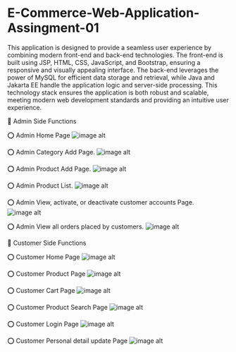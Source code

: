 # E-Commerce-Web-Application-Assingment-01

This application is designed to provide a seamless user experience by combining modern front-end and back-end technologies. The front-end is built using JSP, HTML, CSS, JavaScript, and Bootstrap, ensuring a responsive and visually appealing interface. The back-end leverages the power of MySQL for efficient data storage and retrieval, while Java and Jakarta EE handle the application logic and server-side processing. This technology stack ensures the application is both robust and scalable, meeting modern web development standards and providing an intuitive user experience.

🔴 Admin Side Functions

⭕️ Admin Home Page
![image alt](https://github.com/mcharith/E-Commerce-Web-Application/blob/82c9efa37018a3fa0bfd1f604bb58eab42ef5a8e/admin-homepage.png)

⭕️ Admin Category Add Page.
![image alt](https://github.com/mcharith/E-Commerce-Web-Application/blob/ca5f9b101f289e9701f30aaea100dd4f52f9aaae/admin-category.png)

⭕️ Admin Product Add Page.
![image alt](https://github.com/mcharith/E-Commerce-Web-Application/blob/a53d3b100361d81b7a142a36b177ee65f44119ef/admin-product.png)

⭕️ Admin Product List.
![image alt](https://github.com/mcharith/E-Commerce-Web-Application/blob/83c577c962809268195b9560df51f0fca8c63eda/admin-product-list.png)

⭕️ Admin View, activate, or deactivate customer accounts Page.
![image alt](https://github.com/mcharith/E-Commerce-Web-Application/blob/d9547727337601f2ea45bd231d8bc6c46d0c54cf/admin-customer-details.png)

⭕️ Admin View all orders placed by customers.
![image alt](https://github.com/mcharith/E-Commerce-Web-Application/blob/049d64480146ce39e9f2fbd41708c296f231be31/admin-order-management.png)


🔴 Customer Side Functions

⭕️ Customer Home Page
![image alt](https://github.com/mcharith/E-Commerce-Web-Application/blob/d4942c60667e4b52eae15aa946864cbd178995ee/customer-homepage.png)

⭕️ Customer Product Page
![image alt](https://github.com/mcharith/E-Commerce-Web-Application/blob/8c792bc940801030cff279b571be7003da5a3eca/customer-product.png)

⭕️ Customer Cart Page
![image alt](https://github.com/mcharith/E-Commerce-Web-Application/blob/b6a0f61acd6ba911d0edb5892161bb7bc1ec6a4d/customer-cart.png)

⭕️ Customer Product Search Page
![image alt](https://github.com/mcharith/E-Commerce-Web-Application/blob/d0e9de182503cf43bd64e30a2d60888773640eec/customer-product-search.png)

⭕️ Customer Login Page
![image alt]()

⭕️ Customer Personal detail update Page
![image alt](https://github.com/mcharith/E-Commerce-Web-Application/blob/5a6c671a7c7441d8d97bfde50fd65a936cc62c5d/customer-personal-detail-update.png)

